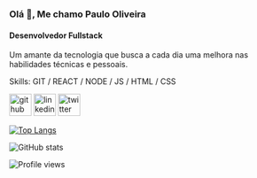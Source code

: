 ### Olá 👋, Me chamo Paulo Oliveira
#### Desenvolvedor Fullstack 
Um amante da tecnologia que busca a cada dia uma melhora nas habilidades técnicas e pessoais.

Skills: GIT / REACT / NODE / JS / HTML / CSS



[<img src='https://cdn.jsdelivr.net/npm/simple-icons@3.0.1/icons/github.svg' alt='github' height='40'>](https://github.com/OliveiraPauloC)       [<img src='https://cdn.jsdelivr.net/npm/simple-icons@3.0.1/icons/linkedin.svg' alt='linkedin' height='40'>](https://www.linkedin.com/in/DevPaulo/)        [<img src='https://cdn.jsdelivr.net/npm/simple-icons@3.0.1/icons/twitter.svg' alt='twitter' height='40'>](https://twitter.com/OliveiraPauloC)  

[![Top Langs](https://github-readme-stats.vercel.app/api/top-langs/?username=OliveiraPauloC)](https://github.com/anuraghazra/github-readme-stats)

![GitHub stats](https://github-readme-stats.vercel.app/api?username=OliveiraPauloC&show_icons=true)  

![Profile views](https://gpvc.arturio.dev/OliveiraPauloC)  
